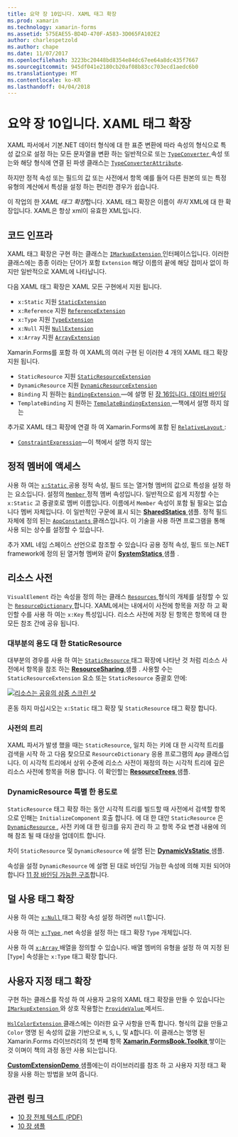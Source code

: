 ```yaml
---
title: 요약 장 10입니다. XAML 태그 확장
ms.prod: xamarin
ms.technology: xamarin-forms
ms.assetid: 575EAE55-BD4D-470F-A583-3D065FA102E2
author: charlespetzold
ms.author: chape
ms.date: 11/07/2017
ms.openlocfilehash: 3223bc20448bd8354e84dc67ee64a8dc435f7667
ms.sourcegitcommit: 945df041e2180cb20af08b83cc703ecd1aedc6b0
ms.translationtype: MT
ms.contentlocale: ko-KR
ms.lasthandoff: 04/04/2018
---
```

# <a name="summary-of-chapter-10-xaml-markup-extensions"></a>요약 장 10입니다. XAML 태그 확장

XAML 파서에서 기본.NET 데이터 형식에 대 한 표준 변환에 따라 속성의 형식으로 특성 값으로 설정 하는 모든 문자열을 변환 하는 일반적으로 또는 [ `TypeConverter` ](https://developer.xamarin.com/api/type/Xamarin.Forms.TypeConverter/) 속성 또는와 해당 형식에 연결 된 파생 클래스는 [`TypeConverterAttribute`](https://developer.xamarin.com/api/type/Xamarin.Forms.TypeConverterAttribute/).

하지만 정적 속성 또는 필드의 값 또는 사전에서 항목 예를 들어 다른 원본의 또는 특정 유형의 계산에서 특성을 설정 하는 편리한 경우가 쉽습니다.

이 작업의 한 *XAML 태그 확장*합니다. XAML 태그 확장은 이름이 *하지* XML에 대 한 확장입니다. XAML은 항상 xml이 유효한 XML입니다.

## <a name="the-code-infrastructure"></a>코드 인프라

XAML 태그 확장은 구현 하는 클래스는 [ `IMarkupExtension` ](https://developer.xamarin.com/api/type/Xamarin.Forms.Xaml.IMarkupExtension/) 인터페이스입니다. 이러한 클래스에는 종종 이라는 단어가 포함 `Extension` 해당 이름의 끝에 해당 접미사 없이 하지만 일반적으로 XAML에 나타납니다.

다음 XAML 태그 확장은 XAML 모든 구현에서 지원 됩니다.

- `x:Static` 지원 [`StaticExtension`](https://developer.xamarin.com/api/type/Xamarin.Forms.Xaml.StaticExtension/)
- `x:Reference` 지원 [`ReferenceExtension`](https://developer.xamarin.com/api/type/Xamarin.Forms.Xaml.ReferenceExtension/)
- `x:Type` 지원 [`TypeExtension`](https://developer.xamarin.com/api/type/Xamarin.Forms.Xaml.TypeExtension/)
- `x:Null` 지원 [`NullExtension`](https://developer.xamarin.com/api/type/Xamarin.Forms.Xaml.NullExtension/)
- `x:Array` 지원 [`ArrayExtension`](https://developer.xamarin.com/api/type/Xamarin.Forms.Xaml.ArrayExtension/)

Xamarin.Forms를 포함 하 여 XAML의 여러 구현 된 이러한 4 개의 XAML 태그 확장 지원 됩니다.

- `StaticResource` 지원 [`StaticResourceExtension`](https://developer.xamarin.com/api/type/Xamarin.Forms.Xaml.StaticResourceExtension/)
- `DynamicResource` 지원 [`DynamicResourceExtension`](https://developer.xamarin.com/api/type/Xamarin.Forms.Xaml.DynamicResourceExtension/)
- `Binding` 지 원하는 [ `BindingExtension` ](https://developer.xamarin.com/api/type/Xamarin.Forms.Xaml.BindingExtension/) &mdash;에 설명 된 [장 16입니다. 데이터 바인딩](#chapter16)
- `TemplateBinding` 지 원하는 [ `TemplateBindingExtension` ](https://developer.xamarin.com/api/type/Xamarin.Forms.Xaml.TemplateBindingExtension/) &mdash;책에서 설명 하지 않는

추가로 XAML 태그 확장에 연결 하 여 Xamarin.Forms에 포함 된 [ `RelativeLayout` ](https://developer.xamarin.com/api/type/Xamarin.Forms.RelativeLayout/):

- [`ConstraintExpression`](https://developer.xamarin.com/api/type/Xamarin.Forms.ConstraintExpression/)&mdash;이 책에서 설명 하지 않는

## <a name="accessing-static-members"></a>정적 멤버에 액세스

사용 하 여는 [ `x:Static` ](https://developer.xamarin.com/api/type/Xamarin.Forms.Xaml.StaticExtension/) 공용 정적 속성, 필드 또는 열거형 멤버의 값으로 특성을 설정 하는 요소입니다. 설정의 [ `Member` ](https://developer.xamarin.com/api/property/Xamarin.Forms.Xaml.StaticExtension.Member/) 정적 멤버 속성입니다. 일반적으로 쉽게 지정할 수는 `x:Static` 고 중괄호로 멤버 이름입니다. 이름에서 `Member` 속성이 포함 될 필요는 없습니다 멤버 자체입니다. 이 일반적인 구문에 표시 되는 [ **SharedStatics** ](https://github.com/xamarin/xamarin-forms-book-samples/tree/master/Chapter10/SharedStatics) 샘플. 정적 필드 자체에 정의 된는 [ `AppConstants` ](https://github.com/xamarin/xamarin-forms-book-samples/blob/master/Chapter10/SharedStatics/SharedStatics/SharedStatics/AppConstants.cs) 클래스입니다. 이 기술을 사용 하면 프로그램을 통해 사용 되는 상수를 설정할 수 있습니다.

추가 XML 네임 스페이스 선언으로 참조할 수 있습니다 공용 정적 속성, 필드 또는.NET framework에 정의 된 열거형 멤버와 같이 [ **SystemStatics** ](https://github.com/xamarin/xamarin-forms-book-samples/tree/master/Chapter10/SystemStatics) 샘플 .

## <a name="resource-dictionaries"></a>리소스 사전

`VisualElement` 라는 속성을 정의 하는 클래스 [ `Resources` ](https://developer.xamarin.com/api/property/Xamarin.Forms.VisualElement.Resources/) 형식의 개체를 설정할 수 있는 [ `ResourceDictionary` ](https://developer.xamarin.com/api/type/Xamarin.Forms.ResourceDictionary/)합니다. XAML에서는 내에서이 사전에 항목을 저장 하 고 확인할 수를 사용 하 여는 `x:Key` 특성입니다. 리소스 사전에 저장 된 항목은 항목에 대 한 모든 참조 간에 공유 됩니다.

### <a name="staticresource-for-most-purposes"></a>대부분의 용도 대 한 StaticResource

대부분의 경우를 사용 하 여는 [ `StaticResource` ](https://developer.xamarin.com/api/type/Xamarin.Forms.Xaml.StaticResourceExtension/) 태그 확장에 나타난 것 처럼 리소스 사전에서 항목을 참조 하는 [ **ResourceSharing** ](https://github.com/xamarin/xamarin-forms-book-samples/tree/master/Chapter10/ResourceSharing) 샘플 . 사용할 수는 `StaticResourceExtension` 요소 또는 `StaticResource` 중괄호 안에:

[![리소스는 공유의 삼중 스크린 샷](images/ch10fg03-small.png "리소스 공유")](images/ch10fg03-large.png#lightbox "리소스 공유")

혼동 하지 마십시오는 `x:Static` 태그 확장 및 `StaticResource` 태그 확장 합니다.

### <a name="a-tree-of-dictionaries"></a>사전의 트리

XAML 파서가 발생 했을 때는 `StaticResource`, 일치 하는 키에 대 한 시각적 트리를 검색을 시작 하 고 다음 찾으므로 `ResourceDictionary` 응용 프로그램의 `App` 클래스입니다. 이 시각적 트리에서 상위 수준에 리소스 사전이 재정의 하는 시각적 트리에 깊은 리소스 사전에 항목을 허용 합니다. 이 확인할는 [ **ResourceTrees** ](https://github.com/xamarin/xamarin-forms-book-samples/tree/master/Chapter10/ResourceTrees) 샘플.

### <a name="dynamicresource-for-special-purposes"></a>DynamicResource 특별 한 용도로

`StaticResource` 태그 확장 하는 동안 시각적 트리를 빌드할 때 사전에서 검색할 항목으로 인해는 `InitializeComponent` 호출 합니다. 에 대 한 대안 `StaticResource` 은 [ `DynamicResource` ](https://developer.xamarin.com/api/type/Xamarin.Forms.Xaml.DynamicResourceExtension/), 사전 키에 대 한 링크를 유지 관리 하 고 항목 주요 변경 내용에 의해 참조 될 때 대상을 업데이트 합니다.

차이 `StaticResource` 및 `DynamicResource` 에 설명 된는 [ **DynamicVsStatic** ](https://github.com/xamarin/xamarin-forms-book-samples/tree/master/Chapter10/DynamicVsStatic) 샘플.

속성을 설정 `DynamicResource` 에 설명 된 대로 바인딩 가능한 속성에 의해 지원 되어야 합니다 [11 장 바인딩 가능한 구조](chapter11.md)합니다.

## <a name="lesser-used-markup-extensions"></a>덜 사용 태그 확장

사용 하 여는 [ `x:Null` ](https://developer.xamarin.com/api/type/Xamarin.Forms.Xaml.NullExtension/) 태그 확장 속성 설정 하려면 `null`합니다.

사용 하 여는 [ `x:Type` ](https://developer.xamarin.com/api/type/Xamarin.Forms.Xaml.TypeExtension/) .net 속성을 설정 하는 태그 확장 `Type` 개체입니다.

사용 하 여 [ `x:Array` ](https://developer.xamarin.com/api/type/Xamarin.Forms.Xaml.ArrayExtension/) 배열을 정의할 수 있습니다. 배열 멤버의 유형을 설정 하 여 지정 된 [`Type`] 속성을는 `x:Type` 태그 확장 합니다.

## <a name="a-custom-markup-extension"></a>사용자 지정 태그 확장

구현 하는 클래스를 작성 하 여 사용자 고유의 XAML 태그 확장을 만들 수 있습니다는 [ `IMarkupExtension` ](https://developer.xamarin.com/api/type/Xamarin.Forms.Xaml.IMarkupExtension/) 와 상호 작용할는 [ `ProvideValue` ](https://developer.xamarin.com/api/member/Xamarin.Forms.Xaml.IMarkupExtension.ProvideValue/p/System.IServiceProvider/) 메서드.

[ `HslColorExtension` ](https://github.com/xamarin/xamarin-forms-book-samples/blob/master/Libraries/Xamarin.FormsBook.Toolkit/Xamarin.FormsBook.Toolkit/HslColorExtension.cs) 클래스에는 이러한 요구 사항을 만족 합니다. 형식의 값을 만들고 `Color` 명명 된 속성의 값을 기반으로 `H`, `S`, `L`, 및 `A`합니다. 이 클래스는 명명 된 Xamarin.Forms 라이브러리의 첫 번째 항목 [ **Xamarin.FormsBook.Toolkit** ](https://github.com/xamarin/xamarin-forms-book-samples/tree/master/Libraries/Xamarin.FormsBook.Toolkit) 쌓이는 것 이며이 책의 과정 동안 사용 되는입니다.

[ **CustomExtensionDemo** ](https://github.com/xamarin/xamarin-forms-book-samples/tree/master/Chapter10/CustomExtensionDemo) 샘플에는이 라이브러리를 참조 하 고 사용자 지정 태그 확장을 사용 하는 방법을 보여 줍니다.



## <a name="related-links"></a>관련 링크

- [10 장 전체 텍스트 (PDF)](https://download.xamarin.com/developer/xamarin-forms-book/XamarinFormsBook-Ch10-Apr2016.pdf)
- [10 장 샘플](https://github.com/xamarin/xamarin-forms-book-samples/tree/master/Chapter10)
